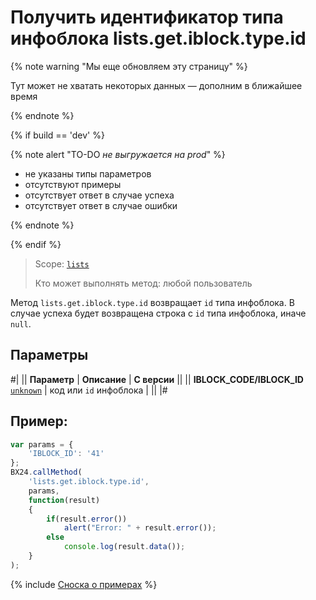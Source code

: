 # Получить идентификатор типа инфоблока lists.get.iblock.type.id

{% note warning "Мы еще обновляем эту страницу" %}

Тут может не хватать некоторых данных — дополним в ближайшее время

{% endnote %}

{% if build == 'dev' %}

{% note alert "TO-DO _не выгружается на prod_" %}

- не указаны типы параметров
- отсутствуют примеры
- отсутствует ответ в случае успеха
- отсутствует ответ в случае ошибки

{% endnote %}

{% endif %}

> Scope: [`lists`](../../scopes/permissions.md)
>
> Кто может выполнять метод: любой пользователь

Метод `lists.get.iblock.type.id` возвращает `id` типа инфоблока. В случае успеха будет возвращена строка с `id` типа инфоблока, иначе `null`.

## Параметры

#|
|| **Параметр** | **Описание** | **С версии** ||
|| **IBLOCK_CODE/IBLOCK_ID**
[`unknown`](../../data-types.md) | код или `id` инфоблока | ||
|#

## Пример:

```javascript
var params = {
    'IBLOCK_ID': '41'
};
BX24.callMethod(
    'lists.get.iblock.type.id',
    params,
    function(result)
    {
        if(result.error())
            alert("Error: " + result.error());
        else
            console.log(result.data());
    }
);
```

{% include [Сноска о примерах](../../../_includes/examples.md) %}